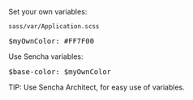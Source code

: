 Set your own variables:

`sass/var/Application.scss`

<pre>$myOwnColor: #FF7F00</pre>

Use Sencha variables:

<pre>$base-color: $myOwnColor</pre>

TIP: Use Sencha Architect, for easy use of variables.